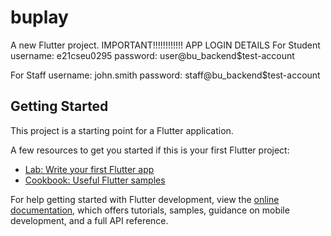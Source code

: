 # buplay

A new Flutter project.
IMPORTANT!!!!!!!!!!!!
APP LOGIN DETAILS
For Student 
username: e21cseu0295
password: user@bu_backend$test-account

For Staff
username: john.smith
password: staff@bu_backend$test-account

## Getting Started

This project is a starting point for a Flutter application.

A few resources to get you started if this is your first Flutter project:

- [Lab: Write your first Flutter app](https://docs.flutter.dev/get-started/codelab)
- [Cookbook: Useful Flutter samples](https://docs.flutter.dev/cookbook)

For help getting started with Flutter development, view the
[online documentation](https://docs.flutter.dev/), which offers tutorials,
samples, guidance on mobile development, and a full API reference.

